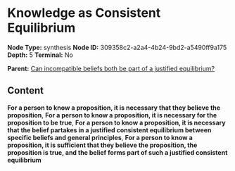 # Knowledge as Consistent Equilibrium

**Node Type:** synthesis
**Node ID:** 309358c2-a2a4-4b24-9bd2-a5490ff9a175
**Depth:** 5
**Terminal:** No

**Parent:** [Can incompatible beliefs both be part of a justified equilibrium?](can-incompatible-beliefs-both-be-part-of-a-justified-equilibrium-antithesis-c0aa6efa-9d2f-4c6f-aad2-5d00d9e64403.md)

## Content

**For a person to know a proposition, it is necessary that they believe the proposition**, **For a person to know a proposition, it is necessary for the proposition to be true**, **For a person to know a proposition, it is necessary that the belief partakes in a justified consistent equilibrium between specific beliefs and general principles**, **For a person to know a proposition, it is sufficient that they believe the proposition, the proposition is true, and the belief forms part of such a justified consistent equilibrium**
